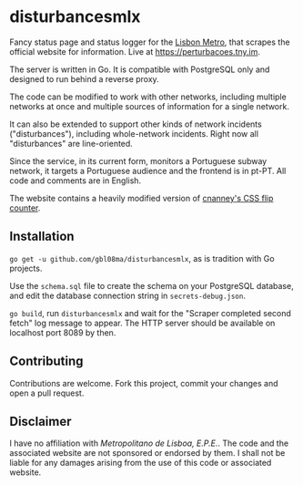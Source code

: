 # disturbancesmlx
Fancy status page and status logger for the [Lisbon Metro](http://www.metrolisboa.pt/), that scrapes the official website for information. Live at https://perturbacoes.tny.im.

The server is written in Go. It is compatible with PostgreSQL only and designed to run behind a reverse proxy.

The code can be modified to work with other networks, including multiple networks at once and multiple sources of information for a single network.

It can also be extended to support other kinds of network incidents ("disturbances"), including whole-network incidents. Right now all "disturbances" are line-oriented.

Since the service, in its current form, monitors a Portuguese subway network, it targets a Portuguese audience and the frontend is in pt-PT. All code and comments are in English.

The website contains a heavily modified version of [cnanney's CSS flip counter](https://github.com/cnanney/css-flip-counter).

## Installation

`go get -u github.com/gbl08ma/disturbancesmlx`, as is tradition with Go projects.

Use the `schema.sql` file to create the schema on your PostgreSQL database, and edit the database connection string in `secrets-debug.json`.

`go build`, run `disturbancesmlx` and wait for the "Scraper completed second fetch" log message to appear. The HTTP server should be available on localhost port 8089 by then.

## Contributing

Contributions are welcome. Fork this project, commit your changes and open a pull request.

## Disclaimer

I have no affiliation with _Metropolitano de Lisboa, E.P.E._. The code and the associated website are not sponsored or endorsed by them. I shall not be liable for any damages arising from the use of this code or associated website.
